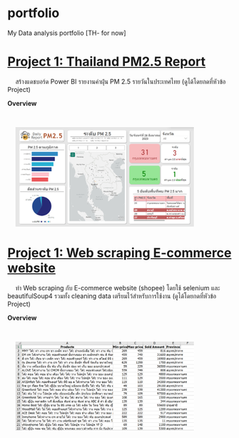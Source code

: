 # portfolio
My Data analysis portfolio [TH- for now]

# [Project 1: Thailand PM2.5 Report](https://github.com/nittayattngx/Thailand-PM2.5-Report)

<p>&emsp;
สร้างแดชบอร์ด Power BI รายงานค่าฝุ่น PM 2.5 รายวันในประเทศไทย (ดูได้โดยกดที่หัวข้อ Project)
</p>

<p><b>Overview</b></p>
<br>
<p align = "left">&emsp;
<img src = "https://github.com/nittayattngx/Thailand-PM2.5-Report/blob/main/pm25img/Screenshot%202023-08-28%20132732.png" width = "400" />
</p>


# [Project 1: Web scraping E-commerce website](https://github.com/nittayattngx/Web-scraping-E-commerce-web-site)

<p>&emsp;
ทำ Web scraping กับ E-commerce website (shopee) โดยใช้ selenium และ beautifulSoup4 รวมทั้ง cleaning data เตรียมไว้สำหรับการใช้งาน (ดูได้โดยกดที่หัวข้อ Project)
</p>

<p><b>Overview</b></p>
<br>
<p align = "left">&emsp;
<img src = "https://github.com/nittayattngx/Web-scraping-E-commerce-web-site/blob/main/img/Screenshot%202023-08-29%20161055.png" width = "400" />
</p>
